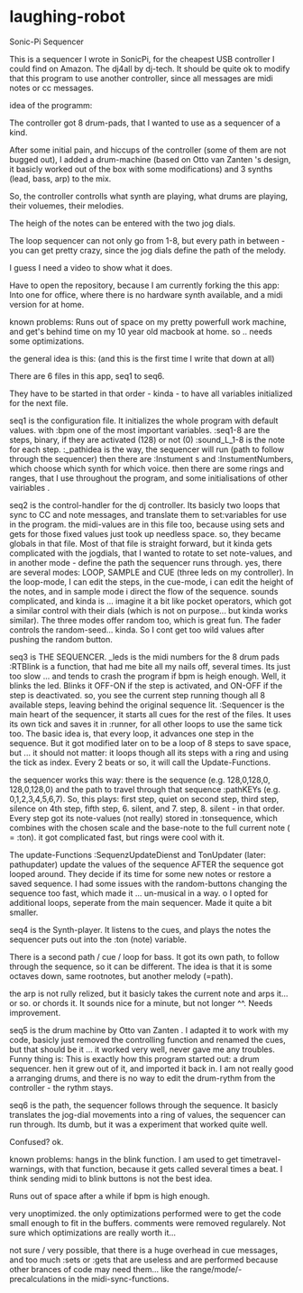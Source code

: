 # laughing-robot
Sonic-Pi Sequencer


This is a sequencer I wrote in SonicPi, for the cheapest USB controller I could find on Amazon. The dj4all by dj-tech. It should be quite ok to modify that this program to use another controller, since all messages are midi notes or cc messages.

idea of the programm:

The controller got 8 drum-pads, that I wanted to use as a sequencer of a kind. 

After some initial pain, and hiccups of the controller (some of them are not bugged out), I added a drum-machine (based on  Otto van Zanten 's design, it basicly worked out of the box with some modifications) and 3 synths (lead, bass, arp)  to the mix.

So, the controller controlls what synth are playing, what drums are playing, their voluemes, their melodies.

The heigh of the notes can be entered with the two jog dials.

The loop sequencer can not only go from 1-8, but every path in between - you can get pretty crazy, since the jog dials define the path of the melody. 


I guess I need a video to show what it does.



Have to open the repository, because I am currently forking the this app: Into one for office, where there is no hardware synth available, and a midi version for at home.

known problems: Runs out of space on my pretty powerfull work machine, and get's behind time on my 10 year old macbook at home.
so .. needs some optimizations.





the general idea is this:
(and this is the first time I write that down at all)

There are 6 files in this app, seq1 to seq6. 

They have to be started in that order - kinda - to have all variables initialized for the next file.

seq1 is the configuration file. It initializes the whole program with default values.
with :bpm one of the most important variables.
:seq1-8 are the steps, binary, if they are activated (128) or not (0)
:sound_L_1-8 is the note for each step.
:_pathidea is the way, the sequencer will run (path to follow through the sequencer)
then there are :Instument  s and :InstumentNumbers, which choose which synth for which voice.
then there are some rings and ranges, that I use throughout the program, and some initialisations of other vairiables .

seq2 is the control-handler for the dj controller.
Its basicly two loops that sync to CC and note messages, and translate them to set:variables for use in the program.
the midi-values are in this file too, because using sets and gets for those fixed values just took up needless space. so, they became globals in that file. Most of that file is straight forward, but it kinda gets complicated with the jogdials, that I wanted to rotate to set note-values, and in another mode - define the path the sequencer runs through. yes, there are several modes: LOOP, SAMPLE and CUE (three leds on my controller). In the loop-mode, I can edit the steps, in the cue-mode, i can edit the height of the notes, and in sample mode i direct the flow of the sequence. sounds complicated, and kinda is ... imagine it a bit like pocket operators, which got a similar control with their dials (which is not on purpose... but kinda works similar). The three modes offer random too, which is great fun. The fader controls the random-seed... kinda. So I cont get too wild values after pushing the random button.


seq3 is THE SEQUENCER.
_leds is the midi numbers for the 8 drum pads
:RTBlink is a function, that had me bite all my nails off, several times. Its just too slow ... and tends to crash the program if bpm is heigh enough. Well, it blinks the led. Blinks it OFF-ON if the step is activated, and ON-OFF if the step is deactivated. so, you see the current step running though all 8 available steps, leaving behind the original sequence lit.
:Sequencer is the main heart of the sequencer, it starts all cues for the rest of the files. It uses its own tick and saves it in :runner, for all other loops to use the same tick too. The basic idea is, that every loop, it advances one step in the sequence. But it got modified later on to be a loop of 8 steps to save space, but ... it should not matter: it loops though all its steps with a ring and using the tick as index. Every 2 beats or so, it will call the Update-Functions.

the sequencer works this way:
there is the sequence (e.g. 128,0,128,0, 128,0,128,0)  and the path to travel through that sequence :pathKEYs (e.g. 0,1,2,3,4,5,6,7). So, this plays: first step, quiet on second step, third step, silence on 4th step, fifth step, 6. silent, and 7. step, 8. silent - in that order. Every step got its note-values (not really) stored in :tonsequence, which combines with the chosen scale and the base-note to the full current note ( = :ton). it got complicated fast, but rings were cool with it.

 


The update-Functions :SequenzUpdateDienst and TonUpdater (later: pathupdater)  update the values of the sequence AFTER the sequence got looped around. They decide if its time for some new notes or restore a saved sequence. I had some issues with the random-buttons changing the sequence too fast, which made it ... un-musical in a way. o I opted for additional loops, seperate from the main sequencer. Made it quite a bit smaller.


seq4 is the Synth-player.
It listens to the cues, and plays the notes the sequencer puts out into the :ton (note) variable.

There is a second path / cue / loop for bass. It got its own path, to follow through the sequence, so it can be different. The idea is that it is some octaves down, same rootnotes, but another melody (=path).

the arp is not rully relized, but it basicly takes the current note and arps it... or so. or chords it. It sounds nice for a minute, but not longer ^^. Needs improvement.


seq5 is the drum machine by Otto van Zanten . I adapted it to work with my code, basicly just removed the controlling function and renamed the cues, but that should be it ... it worked very well, never gave me any troubles. Funny thing is: This is exactly how this program started out: a drum sequencer. hen it grew out of it, and imported it back in. I am not really good a arranging drums, and there is no way to edit the drum-rythm from the controller - the rythm stays.


seq6 is the path, the sequencer follows through the sequence. It basicly translates the jog-dial movements into a ring of values, the sequencer can run through. Its dumb, but it was a experiment that worked quite well.




Confused?
ok.






known problems: 
hangs in the blink function. I am used to get timetravel-warnings, with that function, because it gets called several times a beat. I think sending midi to blink buttons is not the best idea.


Runs out of space after a while if bpm is high enough.


very unoptimized. the only optimizations performed were to get the code small enough to fit in the buffers. comments were removed regularely. Not sure which optimizations are really worth it...


not sure / very possible, that there is a huge overhead in cue messages, and too much :sets or :gets that are useless and are performed because other brances of code may need them... like the range/mode/-precalculations in the midi-sync-functions. 






































